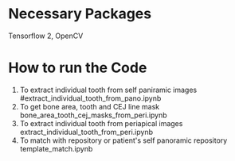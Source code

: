 # Necessary Packages
Tensorflow 2, OpenCV 
# How to run the Code
1. To extract individual tooth from self paniramic images #extract_individual_tooth_from_pano.ipynb
2. To get bone area, tooth and CEJ line mask bone_area_tooth_cej_masks_from_peri.ipynb
3. To extract individual tooth from periapical images extract_individual_tooth_from_peri.ipynb
4. To match with repository or patient's self panoramic repository template_match.ipynb
